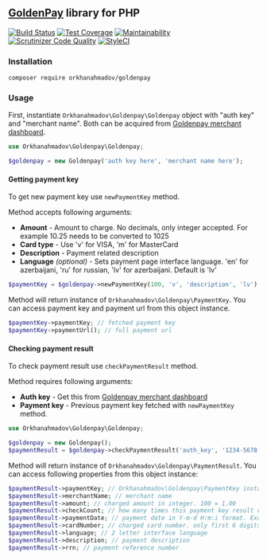 ## [GoldenPay](http://www.goldenpay.az) library for PHP

[![Build Status](https://travis-ci.org/orkhanahmadov/goldenpay.svg?branch=master)](https://travis-ci.org/orkhanahmadov/goldenpay)
[![Test Coverage](https://api.codeclimate.com/v1/badges/92b05e08792d8c204cf6/test_coverage)](https://codeclimate.com/github/orkhanahmadov/goldenpay/test_coverage)
[![Maintainability](https://api.codeclimate.com/v1/badges/92b05e08792d8c204cf6/maintainability)](https://codeclimate.com/github/orkhanahmadov/goldenpay/maintainability)
[![Scrutinizer Code Quality](https://scrutinizer-ci.com/g/orkhanahmadov/goldenpay/badges/quality-score.png?b=master)](https://scrutinizer-ci.com/g/orkhanahmadov/goldenpay/?branch=master)
[![StyleCI](https://github.styleci.io/repos/184265600/shield?branch=master)](https://github.styleci.io/repos/184265600)

### Installation

``composer require orkhanahmadov/goldenpay``

### Usage

First, instantiate ``Orkhanahmadov\Goldenpay\Goldenpay`` object with "auth key" and "merchant name". Both can be acquired from [Goldenpay merchant dashboard](https://rest.goldenpay.az/merchant/).

```php
use Orkhanahmadov\Goldenpay\Goldenpay;

$goldenpay = new Goldenpay('auth key here', 'merchant name here');
```

#### Getting payment key
To get new payment key use ``newPaymentKey`` method.

Method accepts following arguments:
* **Amount** - Amount to charge. No decimals, only integer accepted. For example 10.25 needs to be converted to 1025
* **Card type** - Use 'v' for VISA, 'm' for MasterCard
* **Description** - Payment related description
* **Language** *(optional)* - Sets payment page interface language. 'en' for azerbaijani, 'ru' for russian, 'lv' for azerbaijani. Default is 'lv'

```php
$paymentKey = $goldenpay->newPaymentKey(100, 'v', 'description', 'lv');
```

Method will return instance of ``Orkhanahmadov\Goldenpay\PaymentKey``. You can access payment key and payment url from this object instance.

```php
$paymentKey->paymentKey; // fetched payment key
$paymentKey->paymentUrl(); // full payment url
```

#### Checking payment result
To check payment result use ``checkPaymentResult`` method.

Method requires following arguments:
* **Auth key** - Get this from [Goldenpay merchant dashboard](https://rest.goldenpay.az/merchant/)
* **Payment key** - Previous payment key fetched with ``newPaymentKey`` method.

```php
use Orkhanahmadov\Goldenpay\Goldenpay;

$goldenpay = new Goldenpay();
$paymentResult = $goldenpay->checkPaymentResult('auth_key', '1234-5678');
```

Method will return instance of ``Orkhanahmadov\Goldenpay\PaymentResult``. You can access following properties from this object instance:

```php
$paymentResult->paymentKey; // Orkhanahmadov\Goldenpay\PaymentKey instance with payment key and payment url
$paymentResult->merchantName; // merchant name
$paymentResult->amount; // charged amount in integer. 100 = 1.00
$paymentResult->checkCount; // how many times this payment key result checked
$paymentResult->paymentDate; // payment date in Y-m-d H:m:i format. Example: 2019-04-30 14:16:58
$paymentResult->cardNumber; // charged card number. only first 6 digits and last 4 digits. Example: 422865******8101
$paymentResult->language; // 2 letter interface language
$paymentResult->description; // payment description
$paymentResult->rrn; // payment reference number
```

